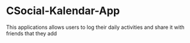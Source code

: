 # CSocial-Kalendar-App
This applications allows users to log their daily activities and share it with friends that they add
